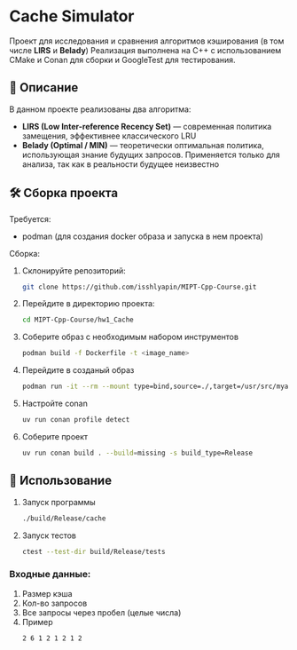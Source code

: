 # Cache Simulator

Проект для исследования и сравнения алгоритмов кэширования (в том числе **LIRS** и **Belady**)
Реализация выполнена на C++ с использованием CMake и Conan для сборки и GoogleTest для тестирования.

## 📌 Описание

В данном проекте реализованы два алгоритма:

- **LIRS (Low Inter-reference Recency Set)** — современная политика замещения, эффективнее классического LRU  
- **Belady (Optimal / MIN)** — теоретически оптимальная политика, использующая знание будущих запросов. Применяется только для анализа, так как в реальности будущее неизвестно

## 🛠 Сборка проекта

Требуется:
- podman (для создания docker образа и запуска в нем проекта)

Сборка:
1. Склонируйте репозиторий:
    ```bash
    git clone https://github.com/isshlyapin/MIPT-Cpp-Course.git
    ```
2. Перейдите в директорию проекта:
    ```bash
    cd MIPT-Cpp-Course/hw1_Cache
    ```
3. Соберите образ с необходимым набором инструментов

    ```bash
    podman build -f Dockerfile -t <image_name>
    ```
4. Перейдите в созданый образ
    ```bash
    podman run -it --rm --mount type=bind,source=./,target=/usr/src/myapp <image_name> bash
    ```
5. Настройте conan
    ```bash
    uv run conan profile detect
    ```
6. Соберите проект
    ```bash
    uv run conan build . --build=missing -s build_type=Release
    ```

## 🚀 Использование
1. Запуск программы
    ```bash
    ./build/Release/cache
    ```
2. Запуск тестов
    ```bash
    ctest --test-dir build/Release/tests
    ```
### Входные данные:
1. Размер кэша
2. Кол-во запросов
3. Все запросы через пробел (целые числа)
4. Пример
   ```
   2 6 1 2 1 2 1 2
   ```
